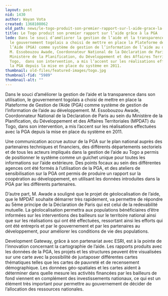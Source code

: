 ```yaml
---
layout: post
nid: 1430
author: Wayan Vota
created: 1368108062
old_path: news/le-togo-produit-son-premier-rapport-sur-l-aide-grace-la-pga
title: Le Togo produit son premier rapport sur l’aide grâce à la PGA
lede: Dans le souci d’améliorer la gestion de l’aide et la transparence dans son utilisation,
  le gouvernement togolais a choisi de mettre en place la Plateforme de Gestion de
  l’Aide (PGA) comme système de gestion de l’information de l’aide au développement.
  M. Essobouzou Awade, Coordonnateur National de la Déclaration de Paris au sein du
  Ministère de la Planification, du Développement et des Affaires Territoriales (MPDAT)  du
  Togo,  dans son intervention, a mis l’accent sur les réalisations effectuées avec
  la PGA depuis la mise en place du système en 2011.
thumbnail: old-files/featured-images/togo.jpg
thumbnail-fid: "5989"
thumbnail-alt: ""
---
```


Dans le souci d’améliorer la gestion de l’aide et la transparence dans son utilisation, le gouvernement togolais a choisi de mettre en place la Plateforme de Gestion de l’Aide (PGA) comme système de gestion de l’information de l’aide au développement. M. Essobouzou Awade, Coordonnateur National de la Déclaration de Paris au sein du Ministère de la Planification, du Développement et des Affaires Territoriales (MPDAT) du Togo, dans son intervention, a mis l’accent sur les réalisations effectuées avec la PGA depuis la mise en place du système en 2011.

Une communication accrue autour de la PGA sur le plan national auprès des partenaires techniques et financiers, des différents départements sectoriels et de tous les acteurs impliqués dans la gestion de l’aide au Togo a permis de positionner le système comme un guichet unique pour toutes les informations sur l’aide extérieure. Des points focaux au sein des différentes agences ont été formés à l’utilisation de la PGA, et des ateliers de sensibilisation sur la PGA ont permis de produire un rapport sur la coopération au développement, en utilisant les données introduites dans la PGA par les différents partenaires.

D’autre part, M. Awade a souligné que le projet de géolocalisation de l’aide, que le MPDAT souhaite démarrer très rapidement, va permettre de répondre au 5ème principe de la Déclaration de Paris qui est celui de la redevabilité mutuelle. La géolocalisation permettra aux populations bénéficiaires d’être informées sur les interventions des bailleurs sur le territoire national ainsi que sur les réalisations qui ont été effectuées, ressortant ainsi les efforts qui ont été entrepris et par le gouvernement et par les partenaires au développement, pour améliorer les conditions de vie des populations.

Development Gateway, grâce à son partenariat avec ESRI, est à la pointe de l’innovation concernant la cartographie de l’aide. Les rapports produits avec les données de la PGA, les projets et les structures peuvent être visualisées sur une carte avec la possibilité de juxtaposer différentes cartes thématiques telles que les cartes de pauvreté et de recensement démographique. Les données géo-spatiales et les cartes aident à déterminer dans quelle mesure les activités financées par les bailleurs de fond viennent en complément des investissements nationaux, ce qui est un élément très important pour permettre au gouvernement de décider de l’allocation des ressources nationales.
